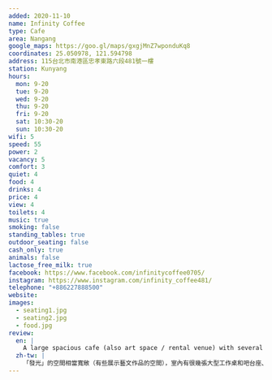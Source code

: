 ```yaml
---
added: 2020-11-10
name: Infinity Coffee
type: Cafe
area: Nangang
google_maps: https://goo.gl/maps/gxgjMnZ7wponduKq8
coordinates: 25.050978, 121.594798
address: 115台北市南港區忠孝東路六段481號一樓
station: Kunyang
hours:
  mon: 9-20
  tue: 9-20
  wed: 9-20
  thu: 9-20
  fri: 9-20
  sat: 10:30-20
  sun: 10:30-20
wifi: 5
speed: 55
power: 2
vacancy: 5
comfort: 3
quiet: 4
food: 4
drinks: 4
price: 4
view: 4
toilets: 4
music: true
smoking: false
standing_tables: true
outdoor_seating: false
cash_only: true
animals: false
lactose_free_milk: true
facebook: https://www.facebook.com/infinitycoffee0705/
instagram: https://www.instagram.com/infinity_coffee481/
telephone: "+886227888500"
website: 
images:
  - seating1.jpg
  - seating2.jpg
  - food.jpg
review:
  en: |
    A large spacious cafe (also art space / rental venue) with several large work tables, counter seats, and sofa area. Large windows with good natural lighting. Good food and decent drink selection. Fast WiFi, but not very many tables have power outlets unfortunately. Pretty empty and quiet on a weekday so definitely a nice place to sit and get some work done at.
  zh-tw: |
    「發光」的空間相當寬敞（有些展示藝文作品的空間），室內有很幾張大型工作桌和吧台座、沙發區。我很希歡這裡的大窗戶，讓陽光大大方方得透進來，打亮整個空間。平日氣氛非常悠閒寧靜，絕對稱得上是優秀的工作環境，也很打發時間。這裡也提供了不錯的食物和飲料，WiFi很快，只可惜只有很少數位置有插座。
---
```

